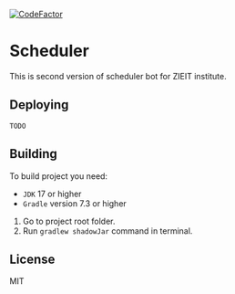 [![CodeFactor](https://www.codefactor.io/repository/github/nan1t/scheduler/badge)](https://www.codefactor.io/repository/github/nan1t/scheduler)

# Scheduler

This is second version of scheduler bot for ZIEIT institute.

## Deploying

`TODO`

## Building

To build project you need:
- `JDK` 17 or higher
- `Gradle` version 7.3 or higher

1. Go to project root folder.
2. Run `gradlew shadowJar` command in terminal.

## License

MIT
